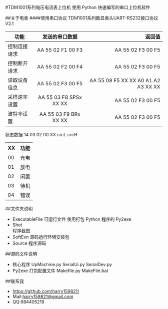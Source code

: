 #TDM1001系列电压电流表上位机
使用 Python 快速编写的串口上位机软件

##关于电表
####使用串口协议
TDM1001系列数显表头UART-RS232接口协议V2.1

| 功能           | 发送的串口数据    | 返回值            |
| -------------- |:-----------------:| -----------------:|
| 控制连接请求   | AA 55 02 F1 00 F3 | AA 55 02 F3 00 F5 |
| 控制断开请求   | AA 55 02 F2 00 F4 | AA 55 02 F3 00 F5 |
| 读取设备信息   | AA 55 02 F3 00 F5 | AA 55 08 F5 XX XX A0 A1 A2 A3 XX XX |
| 采样速率设置   | AA 55 03 F8 SPSx XX XX | AA 55 02 F3 00 F5 | 
| 波特率设置     | AA 55 03 F9 BRx XX XX  | AA 55 02 F3 00 F5 |

状态数据 14 03 02 00 XX crcL crcH

| XX | 功能 | 
| -- |:----:|
| 00 | 充电 |
| 01 | 放电 |
| 02 | 闲置 |
| 03 | 待机 |
| 04 | 错误 |

##文件夹说明
* ExecutableFile
    可运行文件 使用打包 Python 程序的 Py2exe
* Shot  
    程序截图
* SoftEvn 
    源码运行环境安装包
* Source 
    程序源码

##源码文件说明
* 核心程序
    UpMachine.py SerialUi.py SerialDev.py
* Py2exe 打包配置文件
    Makefile.py MakeFile.bat

##联系我
* https://github.com/harry159821/
* Mail:harry159821@gmail.com
* QQ:984405219